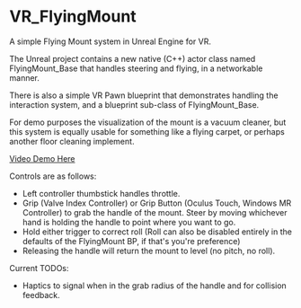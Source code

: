 # VR_FlyingMount
A simple Flying Mount system in Unreal Engine for VR.

The Unreal project contains a new native (C++) actor class named FlyingMount_Base that handles steering and flying, in a networkable manner.

There is also a simple VR Pawn blueprint that demonstrates handling the interaction system, and a blueprint sub-class of FlyingMount_Base.

For demo purposes the visualization of the mount is a vacuum cleaner, but this system is equally usable for something like a flying carpet, or perhaps another floor cleaning implement.

[Video Demo Here](https://youtu.be/ec53YkPCquo)

Controls are as follows:
- Left controller thumbstick handles throttle.
- Grip (Valve Index Controller) or Grip Button (Oculus Touch, Windows MR Controller) to grab the handle of the mount. Steer by moving whichever hand is holding the handle to point where you want to go.
- Hold either trigger to correct roll (Roll can also be disabled entirely in the defaults of the FlyingMount BP, if that's you're preference)
- Releasing the handle will return the mount to level (no pitch, no roll).

Current TODOs:
- Haptics to signal when in the grab radius of the handle and for collision feedback.